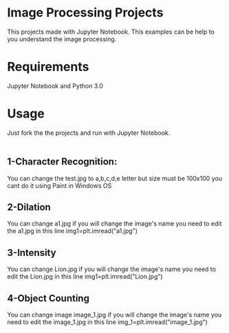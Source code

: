 # Image Processing Projects
This projects made with Jupyter Notebook. This examples can be help to you understand the image processing.
# Requirements
Jupyter Notebook and Python 3.0
# Usage
Just fork the the projects and run with Jupyter Notebook.<br><br>

## 1-Character Recognition:<br>
  You can change the test.jpg to a,b,c,d,e letter but size must be 100x100 you cant do it using Paint in Windows OS <br>
## 2-Dilation <br>
  You can change a1.jpg if you will change the image's name you need to edit the a1.jpg in this line img1=plt.imread("a1.jpg") <br>
## 3-Intensity<br>
  You can change Lion.jpg if you will change the image's name you need to edit the Lion.jpg in this line img1=plt.imread("Lion.jpg") <br>
## 4-Object Counting<br>
  You can change image image_1.jpg if you will change the image's name you need to edit the image_1.jpg in this line img_1=plt.imread("image_1.jpg") <br>
